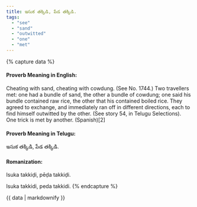 ```yaml
---
title: ఇసుక తక్కిడి, పేడ తక్కిడి.
tags:
  - "see"
  - "sand"
  - "outwitted"
  - "one"
  - "met"
---
```


{% capture data %}
#### Proverb Meaning in English:
Cheating with sand, cheating with cowdung.
(See No. 1744.)
Two travellers met: one had a bundle of sand, the other a bundle of cowdung; one said his bundle contained raw rice, the other that his contained boiled rice. They agreed to exchange, and immediately ran off in different directions, each to find himself outwitted by the other. (See story 54, in Telugu Selections).
One trick is met by another. (Spanish)[2]

#### Proverb Meaning in Telugu:
ఇసుక తక్కిడి, పేడ తక్కిడి.

#### Romanization:
Isuka takkiḍi, pēḍa takkiḍi.

Isuka takkidi, peda takkidi.
{% endcapture %}

{{ data | markdownify }}

